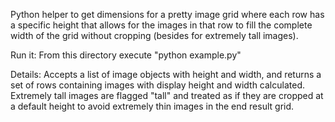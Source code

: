 Python helper to get dimensions for a pretty image grid where each row has a specific height that allows for the images in that row to fill the complete width of the grid without cropping (besides for extremely tall images).

Run it:
From this directory execute "python example.py"

Details:
Accepts a list of image objects with height and width, and returns a set of rows containing images with display height and width calculated. Extremely tall images are flagged "tall" and treated as if they are cropped at a default height to avoid extremely thin images in the end result grid. 

